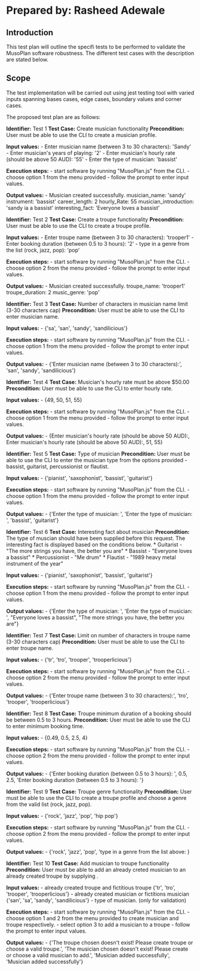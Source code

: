 # Prepared by: Rasheed Adewale

## Introduction
This test plan will outline the specifi tests to be performed to validate the MusoPlan software robustness. The different test cases with the description are stated below.

## Scope
The test implementation will be carried out using jest testing tool with varied inputs spanning bases cases, edge cases, boundary values and corner cases.

The proposed test plan are as follows:

**Identifier:** Test 1
**Test Case:** Create musician functionality 
**Precondition:** User must be able to use the CLI to create a musician profile.

**Input values:** 
    - Enter musician name (between 3 to 30 characters): 'Sandy'
    - Enter musician's years of playing: '2'
    - Enter musician's hourly rate (should be above 50 AUD): '55' 
    - Enter the type of musician: 'bassist'

**Execution steps:** 
    - start software by running "MusoPlan.js" from the CLI.
    - choose option 1 from the menu provided
    - follow the prompt to enter input values.

**Output values:**
    - Musician created successfully.
        musician_name: 'sandy'
        instrument: 'bassist'
        career_length: 2
        hourly_Rate: 55
        musician_introduction: 'sandy ia a bassist'
        interesting_fact: 'Everyone loves a bassist'


**Identifier:** Test 2
**Test Case:** Create a troupe functionality 
**Precondition:** User must be able to use the CLI to create a troupe profile.

**Input values:** 
    - Enter troupe name (between 3 to 30 characters): 'trooper1'
    - Enter booking duration (between 0.5 to 3 hours): '2'
    - type in a genre from the list (rock, jazz, pop): 'pop' 
   
**Execution steps:** 
    - start software by running "MusoPlan.js" from the CLI.
    - choose option 2 from the menu provided
    - follow the prompt to enter input values.

**Output values:**
    - Musician created successfully.
        troupe_name: 'trooper1'
        troupe_duration: 2
        music_genre: 'pop'


**Identifier:** Test 3
**Test Case:** Number of characters in musician name limit (3-30 characters cap) 
**Precondition:** User must be able to use the CLI to enter musician name.

**Input values:** 
    - {'sa', 'san', 'sandy', 'sandilicious'}
   
**Execution steps:** 
    - start software by running "MusoPlan.js" from the CLI.
    - choose option 1 from the menu provided
    - follow the prompt to enter input values.

**Output values:**
    - {'Enter musician name (between 3 to 30 characters):', 'san', 'sandy', 'sandilicious'}


**Identifier:** Test 4
**Test Case:** Musician's hourly rate must be above $50.00 
**Precondition:** User must be able to use the CLI to enter hourly rate.

**Input values:** 
    - {49, 50, 51, 55}
   
**Execution steps:** 
    - start software by running "MusoPlan.js" from the CLI.
    - choose option 1 from the menu provided
    - follow the prompt to enter input values.

**Output values:**
    - {Enter musician's hourly rate (should be above 50 AUD):, Enter musician's hourly rate (should be above 50 AUD):, 51, 55}


**Identifier:** Test 5
**Test Case:** Type of musician
**Precondition:** User must be able to use the CLI to enter the musician type from the options provided -bassist, guitarist, percussionist or flautist.

**Input values:** 
    - {'pianist', 'saxophonist', 'bassist', 'guitarist'}
   
**Execution steps:** 
    - start software by running "MusoPlan.js" from the CLI.
    - choose option 1 from the menu provided
    - follow the prompt to enter input values.

**Output values:**
    - {'Enter the type of musician: ', 'Enter the type of musician: ', 'bassist', 'guitarist'}


**Identifier:** Test 6
**Test Case:** Interesting fact about musician
**Precondition:** The type of muscian should have been supplied before this request. The interesting fact is displayed based on the conditions below.
    * Guitarist - "The more strings you have, the better you are"
    * Bassist - "Everyone loves a bassist"
    * Percussionist - "Me drum"
    * Flautist - "1989 heavy metal instrument of the year"

**Input values:** 
    - {'pianist', 'saxophonist', 'bassist', 'guitarist'}
   
**Execution steps:** 
    - start software by running "MusoPlan.js" from the CLI.
    - choose option 1 from the menu provided
    - follow the prompt to enter input values.

**Output values:**
    - {'Enter the type of musician: ', 'Enter the type of musician: ', "Everyone loves a bassist", "The more strings you have, the better you are"}


**Identifier:** Test 7
**Test Case:** Limit on number of characters in troupe name (3-30 characters cap) 
**Precondition:** User must be able to use the CLI to enter troupe name.

**Input values:** 
    - {'tr', 'tro', 'trooper', 'trooperlicious'}
   
**Execution steps:** 
    - start software by running "MusoPlan.js" from the CLI.
    - choose option 2 from the menu provided
    - follow the prompt to enter input values.

**Output values:**
    - {'Enter troupe name (between 3 to 30 characters):', 'tro', 'trooper', 'trooperlicious'}


**Identifier:** Test 8
**Test Case:** Troupe minimum duration of a booking should be between 0.5 to 3 hours.
**Precondition:** User must be able to use the CLI to enter minimum booking time.

**Input values:** 
    - {0.49, 0.5, 2.5, 4}
   
**Execution steps:** 
    - start software by running "MusoPlan.js" from the CLI.
    - choose option 2 from the menu provided
    - follow the prompt to enter input values.

**Output values:**
    - {'Enter booking duration (between 0.5 to 3 hours): ', 0.5, 2.5, 'Enter booking duration (between 0.5 to 3 hours): '}


**Identifier:** Test 9
**Test Case:** Troupe genre functionality 
**Precondition:** User must be able to use the CLI to create a troupe profile and choose a genre from the valid list (rock, jazz, pop).

**Input values:** 
    - {'rock', 'jazz', 'pop', 'hip pop'}
       
**Execution steps:** 
    - start software by running "MusoPlan.js" from the CLI.
    - choose option 2 from the menu provided
    - follow the prompt to enter input values.

**Output values:**
    - {'rock', 'jazz', 'pop', 'type in a genre from the list above: }


**Identifier:** Test 10
**Test Case:** Add musician to troupe functionality 
**Precondition:** User must be able to add an already creted musician to an already created troupe by supplying .

**Input values:** 
    - already created troupe and fictitious troupe {'tr', 'tro', 'trooper', 'trooperlicious'}
    - already created musician or fictitions musician {'san', 'sa', 'sandy', 'sandilicious'} 
    - type of musician. (only for validation)
       
**Execution steps:** 
    - start software by running "MusoPlan.js" from the CLI.
    - choose option 1 and 2 from the menu provided to create musician and troupe respectively.
    - select option 3 to add a musician to a troupe
    - follow the prompt to enter input values.

**Output values:**
    - {'The troupe chosen doesn't exist! Please create troupe or choose a valid troupe.', 'The musician chosen doesn't exist! Please create or choose a valid musician to add.', 'Musician added successfully', 'Musician added successfully'}

       
    